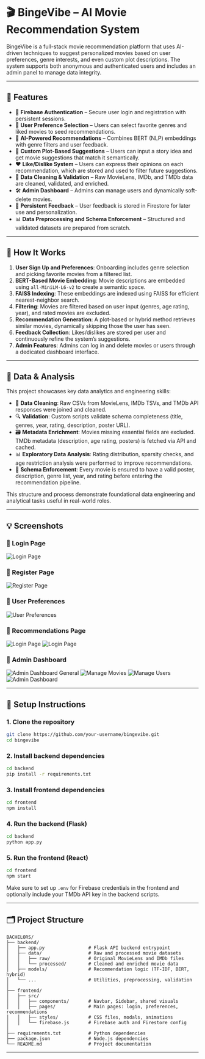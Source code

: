 # 🎬 BingeVibe – AI Movie Recommendation System

BingeVibe is a full-stack movie recommendation platform that uses AI-driven techniques to suggest personalized movies based on user preferences, genre interests, and even custom plot descriptions. The system supports both anonymous and authenticated users and includes an admin panel to manage data integrity.

---

## 🚀 Features

- 🔐 **Firebase Authentication** – Secure user login and registration with persistent sessions.
- 🎯 **User Preference Selection** – Users can select favorite genres and liked movies to seed recommendations.
- 🧠 **AI-Powered Recommendations** – Combines BERT (NLP) embeddings with genre filters and user feedback.
- 💬 **Custom Plot-Based Suggestions** – Users can input a story idea and get movie suggestions that match it semantically.
- ❤️ **Like/Dislike System** – Users can express their opinions on each recommendation, which are stored and used to filter future suggestions.
- 🧼 **Data Cleaning & Validation** – Raw MovieLens, IMDb, and TMDb data are cleaned, validated, and enriched.
- 🛠 **Admin Dashboard** – Admins can manage users and dynamically soft-delete movies.
- 💾 **Persistent Feedback** – User feedback is stored in Firestore for later use and personalization.
- 📊 **Data Preprocessing and Schema Enforcement** – Structured and validated datasets are prepared from scratch.

---

## 🧠 How It Works

1. **User Sign Up and Preferences**: Onboarding includes genre selection and picking favorite movies from a filtered list.
2. **BERT-Based Movie Embedding**: Movie descriptions are embedded using `all-MiniLM-L6-v2` to create a semantic space.
3. **FAISS Indexing**: These embeddings are indexed using FAISS for efficient nearest-neighbor search.
4. **Filtering**: Movies are filtered based on user input (genres, age rating, year), and rated movies are excluded.
5. **Recommendation Generation**: A plot-based or hybrid method retrieves similar movies, dynamically skipping those the user has seen.
6. **Feedback Collection**: Likes/dislikes are stored per user and continuously refine the system’s suggestions.
7. **Admin Features**: Admins can log in and delete movies or users through a dedicated dashboard interface.

---

## 🧪 Data & Analysis

This project showcases key data analytics and engineering skills:

- 🧹 **Data Cleaning**: Raw CSVs from MovieLens, IMDb TSVs, and TMDb API responses were joined and cleaned.
- 🔍 **Validation**: Custom scripts validate schema completeness (title, genres, year, rating, description, poster URL).
- 🗃 **Metadata Enrichment**: Movies missing essential fields are excluded. TMDb metadata (description, age rating, posters) is fetched via API and cached.
- 📊 **Exploratory Data Analysis**: Rating distribution, sparsity checks, and age restriction analysis were performed to improve recommendations.
- 🧾 **Schema Enforcement**: Every movie is ensured to have a valid poster, description, genre list, year, and rating before entering the recommendation pipeline.

This structure and process demonstrate foundational data engineering and analytical tasks useful in real-world roles.

---

## 💡 Screenshots

### 🔹 Login Page
![Login Page](frontend/public/screenshots/login_page.png)
### 🔹 Register Page
![Register Page](frontend/public/screenshots/create_account.png)
### 🔹 User Preferences
![User Preferences](frontend/public/screenshots/User_preferences&sidebar_profile_page.png)
### 🔹 Recommendations Page
![Login Page](frontend/public/screenshots/login.png)
![Login Page](frontend/public/screenshots/login.png)
### 🔹 Admin Dashboard
![Admin Dashboard General](frontend/public/screenshots/admin_dashboard_general_page.png)
![Manage Movies](frontend/public/screenshots/Manage_moviespng)
![Manage Users](frontend/public/screenshots/Manage_users.png)
![Admin Dashboard ](frontend/public/screenshots/admin.png)

---

## 🔧 Setup Instructions

### 1. Clone the repository
```bash
git clone https://github.com/your-username/bingevibe.git
cd bingevibe
```

### 2. Install backend dependencies
```bash
cd backend
pip install -r requirements.txt
```

### 3. Install frontend dependencies
```bash
cd frontend
npm install
```

### 4. Run the backend (Flask)
```bash
cd backend
python app.py
```

### 5. Run the frontend (React)
```bash
cd frontend
npm start
```

Make sure to set up `.env` for Firebase credentials in the frontend and optionally include your TMDb API key in the backend scripts.

---

## 🗂 Project Structure

```
BACHELORS/
├── backend/
│   ├── app.py                # Flask API backend entrypoint
│   ├── data/                 # Raw and processed movie datasets
│   │   ├── raw/              # Original MovieLens and IMDb files
│   │   └── processed/        # Cleaned and enriched movie data
│   ├── models/               # Recommendation logic (TF-IDF, BERT, hybrid)
│   └── ...                   # Utilities, preprocessing, validation
│
├── frontend/
│   ├── src/
│   │   ├── components/       # Navbar, Sidebar, shared visuals
│   │   ├── pages/            # Main pages: login, preferences, recommendations
│   │   ├── styles/           # CSS files, modals, animations
│   │   └── firebase.js       # Firebase auth and Firestore config
│
├── requirements.txt          # Python dependencies
├── package.json              # Node.js dependencies
└── README.md                 # Project documentation
```

---
